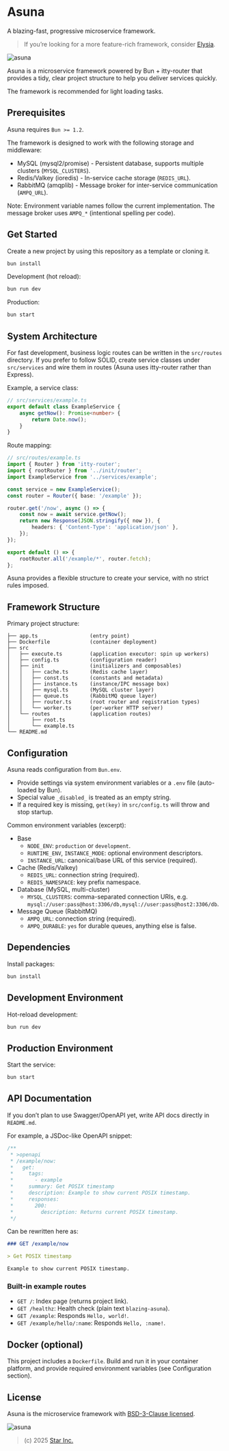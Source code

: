 # Asuna

A blazing-fast, progressive microservice framework.

> If you’re looking for a more feature-rich framework, consider [Elysia](https://elysiajs.com).

![asuna](asuna.og.png)

Asuna is a microservice framework powered by Bun + itty-router that
provides a tidy, clear project structure to help you deliver services quickly.

The framework is recommended for light loading tasks.

## Prerequisites

Asuna requires `Bun >= 1.2`.

The framework is designed to work with the following storage and middleware:

- MySQL (mysql2/promise) - Persistent database, supports multiple clusters (`MYSQL_CLUSTERS`).
- Redis/Valkey (ioredis) - In-service cache storage (`REDIS_URL`).
- RabbitMQ (amqplib) - Message broker for inter-service communication (`AMPQ_URL`).

Note: Environment variable names follow the current implementation. The message broker uses `AMPQ_*` (intentional spelling per code).

## Get Started

Create a new project by using this repository as a template or cloning it.

```sh
bun install
```

Development (hot reload):

```sh
bun run dev
```

Production:

```sh
bun start
```

## System Architecture

For fast development, business logic routes can be written in the `src/routes` directory.
If you prefer to follow SOLID, create service classes under `src/services` and
wire them in routes (Asuna uses itty-router rather than Express).

Example, a service class:

```ts
// src/services/example.ts
export default class ExampleService {
	async getNow(): Promise<number> {
		return Date.now();
	}
}
```

Route mapping:

```ts
// src/routes/example.ts
import { Router } from 'itty-router';
import { rootRouter } from '../init/router';
import ExampleService from '../services/example';

const service = new ExampleService();
const router = Router({ base: '/example' });

router.get('/now', async () => {
	const now = await service.getNow();
	return new Response(JSON.stringify({ now }), {
		headers: { 'Content-Type': 'application/json' },
	});
});

export default () => {
	rootRouter.all('/example/*', router.fetch);
};
```

Asuna provides a flexible structure to create your service, with no strict rules imposed.

## Framework Structure

Primary project structure:

```plaintext
├── app.ts                 (entry point)
├── Dockerfile             (container deployment)
├── src
│   ├── execute.ts         (application executor: spin up workers)
│   ├── config.ts          (configuration reader)
│   ├── init               (initializers and composables)
│   │   ├── cache.ts       (Redis cache layer)
│   │   ├── const.ts       (constants and metadata)
│   │   ├── instance.ts    (instance/IPC message box)
│   │   ├── mysql.ts       (MySQL cluster layer)
│   │   ├── queue.ts       (RabbitMQ queue layer)
│   │   ├── router.ts      (root router and registration types)
│   │   └── worker.ts      (per-worker HTTP server)
│   └── routes             (application routes)
│       ├── root.ts
│       └── example.ts
└── README.md
```

## Configuration

Asuna reads configuration from `Bun.env`.

- Provide settings via system environment variables or a `.env` file (auto-loaded by Bun).
- Special value `_disabled_` is treated as an empty string.
- If a required key is missing, `get(key)` in `src/config.ts` will throw and stop startup.

Common environment variables (excerpt):

- Base
	- `NODE_ENV`: `production` or `development`.
	- `RUNTIME_ENV`, `INSTANCE_MODE`: optional environment descriptors.
	- `INSTANCE_URL`: canonical/base URL of this service (required).
- Cache (Redis/Valkey)
	- `REDIS_URL`: connection string (required).
	- `REDIS_NAMESPACE`: key prefix namespace.
- Database (MySQL, multi-cluster)
	- `MYSQL_CLUSTERS`: comma-separated connection URIs, e.g.
		`mysql://user:pass@host:3306/db,mysql://user:pass@host2:3306/db`.
- Message Queue (RabbitMQ)
	- `AMPQ_URL`: connection string (required).
	- `AMPQ_DURABLE`: `yes` for durable queues, anything else is false.

## Dependencies

Install packages:

```sh
bun install
```

## Development Environment

Hot-reload development:

```sh
bun run dev
```

## Production Environment

Start the service:

```sh
bun start
```

## API Documentation

If you don’t plan to use Swagger/OpenAPI yet, write API docs directly in `README.md`.

For example, a JSDoc-like OpenAPI snippet:

```js
/**
 * >openapi
 * /example/now:
 *   get:
 *     tags:
 *       - example
 *     summary: Get POSIX timestamp
 *     description: Example to show current POSIX timestamp.
 *     responses:
 *       200:
 *         description: Returns current POSIX timestamp.
 */
```

Can be rewritten here as:

```markdown
### GET /example/now

> Get POSIX timestamp

Example to show current POSIX timestamp.
```

### Built-in example routes

- `GET /`: Index page (returns project link).
- `GET /healthz`: Health check (plain text `blazing-asuna`).
- `GET /example`: Responds `Hello, world!`.
- `GET /example/hello/:name`: Responds `Hello, :name!`.

## Docker (optional)

This project includes a `Dockerfile`. Build and run it in your container platform,
and provide required environment variables (see Configuration section).

## License

Asuna is the microservice framework with [BSD-3-Clause licensed](LICENSE).

![asuna](asuna.min.png)

> (c) 2025 [Star Inc.](https://starinc.xyz)
